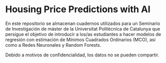 # Housing Price Predictions with AI
En este repositorio se almacenan cuadernos utilizados para un Seminario de Investigación de máster de la Universitat Politècnica de Catalunya que persigue el objetivo 
de introducir a los/as estudiantes a hacer modelos de regresión con estimación de Mínimos Cuadrados Ordinarios (MCO), así como a Redes Neuronales y Random Forests.

Debido a motivos de confidencialidad, los datos no se pueden compartir.
